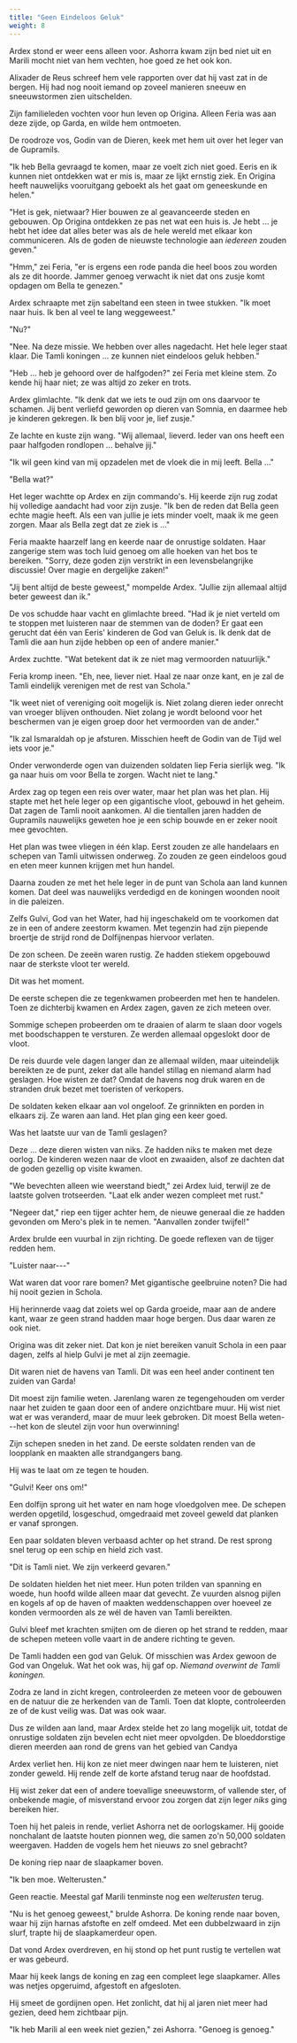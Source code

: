 ```yaml
---
title: "Geen Eindeloos Geluk"
weight: 8
---
```


Ardex stond er weer eens alleen voor. Ashorra kwam zijn bed niet uit en Marili mocht niet van hem vechten, hoe goed ze het ook kon.

Alixader de Reus schreef hem vele rapporten over dat hij vast zat in de bergen. Hij had nog nooit iemand op zoveel manieren sneeuw en sneeuwstormen zien uitschelden.

Zijn familieleden vochten voor hun leven op Origina. Alleen Feria was aan deze zijde, op Garda, en wilde hem ontmoeten.

De roodroze vos, Godin van de Dieren, keek met hem uit over het leger van de Gupramils.

"Ik heb Bella gevraagd te komen, maar ze voelt zich niet goed. Eeris en ik kunnen niet ontdekken wat er mis is, maar ze lijkt ernstig ziek. En Origina heeft nauwelijks vooruitgang geboekt als het gaat om geneeskunde en helen."

"Het is gek, nietwaar? Hier bouwen ze al geavanceerde steden en gebouwen. Op Origina ontdekken ze pas net wat een huis is. Je hebt ... je hebt het idee dat alles beter was als de hele wereld met elkaar kon communiceren. Als de goden de nieuwste technologie aan _iedereen_ zouden geven."

"Hmm," zei Feria, "er is ergens een rode panda die heel boos zou worden als ze dit hoorde. Jammer genoeg verwacht ik niet dat ons zusje komt opdagen om Bella te genezen."

Ardex schraapte met zijn sabeltand een steen in twee stukken. "Ik moet naar huis. Ik ben al veel te lang weggeweest."

"Nu?"

"Nee. Na deze missie. We hebben over alles nagedacht. Het hele leger staat klaar. Die Tamli koningen ... ze kunnen niet eindeloos geluk hebben."

"Heb ... heb je gehoord over de halfgoden?" zei Feria met kleine stem. Zo kende hij haar niet; ze was altijd zo zeker en trots.

Ardex glimlachte. "Ik denk dat we iets te oud zijn om ons daarvoor te schamen. Jij bent verliefd geworden op dieren van Somnia, en daarmee heb je kinderen gekregen. Ik ben blij voor je, lief zusje."

Ze lachte en kuste zijn wang. "Wij allemaal, lieverd. Ieder van ons heeft een paar halfgoden rondlopen ... behalve jij."

"Ik wil geen kind van mij opzadelen met de vloek die in mij leeft. Bella ..."

"Bella wat?"

Het leger wachtte op Ardex en zijn commando's. Hij keerde zijn rug zodat hij volledige aandacht had voor zijn zusje. "Ik ben de reden dat Bella geen echte magie heeft. Als een van jullie je iets minder voelt, maak ik me geen zorgen. Maar als Bella zegt dat ze ziek is ..."

Feria maakte haarzelf lang en keerde naar de onrustige soldaten. Haar zangerige stem was toch luid genoeg om alle hoeken van het bos te bereiken. "Sorry, deze goden zijn verstrikt in een levensbelangrijke discussie! Over magie en dergelijke zaken!"

"Jij bent altijd de beste geweest," mompelde Ardex. "Jullie zijn allemaal altijd beter geweest dan ik."

De vos schudde haar vacht en glimlachte breed. "Had ik je niet verteld om te stoppen met luisteren naar de stemmen van de doden? Er gaat een gerucht dat één van Eeris' kinderen de God van Geluk is. Ik denk dat de Tamli die aan hun zijde hebben op een of andere manier."

Ardex zuchtte. "Wat betekent dat ik ze niet mag vermoorden natuurlijk."

Feria kromp ineen. "Eh, nee, liever niet. Haal ze naar onze kant, en je zal de Tamli eindelijk verenigen met de rest van Schola."

"Ik weet niet of vereniging ooit mogelijk is. Niet zolang dieren ieder onrecht van vroeger blijven onthouden. Niet zolang je wordt beloond voor het beschermen van je eigen groep door het vermoorden van de ander."

"Ik zal Ismaraldah op je afsturen. Misschien heeft de Godin van de Tijd wel iets voor je."

Onder verwonderde ogen van duizenden soldaten liep Feria sierlijk weg. "Ik ga naar huis om voor Bella te zorgen. Wacht niet te lang."

Ardex zag op tegen een reis over water, maar het plan was het plan. Hij stapte met het hele leger op een gigantische vloot, gebouwd in het geheim. Dat zagen de Tamli nooit aankomen. Al die tientallen jaren hadden de Gupramils nauwelijks geweten hoe je een schip bouwde en er zeker nooit mee gevochten.

Het plan was twee vliegen in één klap. Eerst zouden ze alle handelaars en schepen van Tamli uitwissen onderweg. Zo zouden ze geen eindeloos goud en eten meer kunnen krijgen met hun handel.

Daarna zouden ze met het hele leger in de punt van Schola aan land kunnen komen. Dat deel was nauwelijks verdedigd en de koningen woonden nooit in die paleizen.

Zelfs Gulvi, God van het Water, had hij ingeschakeld om te voorkomen dat ze in een of andere zeestorm kwamen. Met tegenzin had zijn piepende broertje de strijd rond de Dolfijnenpas hiervoor verlaten.

De zon scheen. De zeeën waren rustig. Ze hadden stiekem opgebouwd naar de sterkste vloot ter wereld. 

Dit was het moment.

De eerste schepen die ze tegenkwamen probeerden met hen te handelen. Toen ze dichterbij kwamen en Ardex zagen, gaven ze zich meteen over.

Sommige schepen probeerden om te draaien of alarm te slaan door vogels met boodschappen te versturen. Ze werden allemaal opgeslokt door de vloot.

De reis duurde vele dagen langer dan ze allemaal wilden, maar uiteindelijk bereikten ze de punt, zeker dat alle handel stillag en niemand alarm had geslagen. Hoe wisten ze dat? Omdat de havens nog druk waren en de stranden druk bezet met toeristen of verkopers.

De soldaten keken elkaar aan vol ongeloof. Ze grinnikten en porden in elkaars zij. Ze waren aan land. Het plan ging een keer goed.

Was het laatste uur van de Tamli geslagen?

Deze ... deze dieren wisten van niks. Ze hadden niks te maken met deze oorlog. De kinderen wezen naar de vloot en zwaaiden, alsof ze dachten dat de goden gezellig op visite kwamen. 

"We bevechten alleen wie weerstand biedt," zei Ardex luid, terwijl ze de laatste golven trotseerden. "Laat elk ander wezen compleet met rust."

"Negeer dat," riep een tijger achter hem, de nieuwe generaal die ze hadden gevonden om Mero's plek in te nemen. "Aanvallen zonder twijfel!"

Ardex brulde een vuurbal in zijn richting. De goede reflexen van de tijger redden hem.

"Luister naar---"

Wat waren dat voor rare bomen? Met gigantische geelbruine noten? Die had hij nooit gezien in Schola. 

Hij herinnerde vaag dat zoiets wel op Garda groeide, maar aan de andere kant, waar ze geen strand hadden maar hoge bergen. Dus daar waren ze ook niet.

Origina was dit zeker niet. Dat kon je niet bereiken vanuit Schola in een paar dagen, zelfs al hielp Gulvi je met al zijn zeemagie.

Dit waren niet de havens van Tamli. Dit was een heel ander continent ten zuiden van Garda!

Dit moest zijn familie weten. Jarenlang waren ze tegengehouden om verder naar het zuiden te gaan door een of andere onzichtbare muur. Hij wist niet wat er was veranderd, maar de muur leek gebroken. Dit moest Bella weten---het kon de sleutel zijn voor hun overwinning!

Zijn schepen sneden in het zand. De eerste soldaten renden van de loopplank en maakten alle strandgangers bang. 

Hij was te laat om ze tegen te houden.

"Gulvi! Keer ons om!" 

Een dolfijn sprong uit het water en nam hoge vloedgolven mee. De schepen werden opgetild, losgeschud, omgedraaid met zoveel geweld dat planken er vanaf sprongen.

Een paar soldaten bleven verbaasd achter op het strand. De rest sprong snel terug op een schip en hield zich vast.

"Dit is Tamli niet. We zijn verkeerd gevaren."

De soldaten hielden het niet meer. Hun poten trilden van spanning en woede, hun hoofd wilde alleen maar dat gevecht. Ze vuurden alsnog pijlen en kogels af op de haven of maakten weddenschappen over hoeveel ze konden vermoorden als ze wél de haven van Tamli bereikten.

Gulvi bleef met krachten smijten om de dieren op het strand te redden, maar de schepen meteen volle vaart in de andere richting te geven.

De Tamli hadden een god van Geluk. Of misschien was Ardex gewoon de God van Ongeluk. Wat het ook was, hij gaf op. _Niemand overwint de Tamli koningen._

Zodra ze land in zicht kregen, controleerden ze meteen voor de gebouwen en de natuur die ze herkenden van de Tamli. Toen dat klopte, controleerden ze of de kust veilig was. Dat was ook waar.

Dus ze wilden aan land, maar Ardex stelde het zo lang mogelijk uit, totdat de onrustige soldaten zijn bevelen echt niet meer opvolgden. De bloeddorstige dieren meerden aan rond de grens van het gebied van Candya

Ardex verliet hen. Hij kon ze niet meer dwingen naar hem te luisteren, niet zonder geweld. Hij rende zelf de korte afstand terug naar de hoofdstad.

Hij wist zeker dat een of andere toevallige sneeuwstorm, of vallende ster, of onbekende magie, of misverstand ervoor zou zorgen dat zijn leger _niks_ ging bereiken hier.

Toen hij het paleis in rende, verliet Ashorra net de oorlogskamer. Hij gooide nonchalant de laatste houten pionnen weg, die samen zo'n 50,000 soldaten weergaven. Hadden de vogels hem het nieuws zo snel gebracht?

De koning riep naar de slaapkamer boven.

"Ik ben moe. Welterusten."

Geen reactie. Meestal gaf Marili tenminste nog een _welterusten_ terug.

"Nu is het genoeg geweest," brulde Ashorra. De koning rende naar boven, waar hij zijn harnas afstofte en zelf omdeed. Met een dubbelzwaard in zijn slurf, trapte hij de slaapkamerdeur open.

Dat vond Ardex overdreven, en hij stond op het punt rustig te vertellen wat er was gebeurd.

Maar hij keek langs de koning en zag een compleet lege slaapkamer. Alles was netjes opgeruimd, afgestoft en afgesloten. 

Hij smeet de gordijnen open. Het zonlicht, dat hij al jaren niet meer had gezien, deed hem zichtbaar pijn.

"Ik heb Marili al een week niet gezien," zei Ashorra. "Genoeg is genoeg."